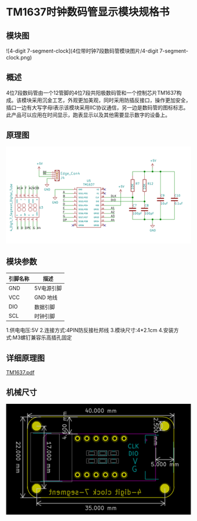 # TM1637时钟数码管显示模块规格书

## 模块图

![4-digit 7-segment-clock](4位带时钟7段数码管模块图片/4-digit 7-segment-clock.png)

## 概述

​		 4位7段数码管由一个12管脚的4位7段共阳极数码管和一个控制芯片TM1637构成。该模块采用沉金工艺，外观更加美观，同时采用防插反接口，操作更加安全，插口一边有大写字母I表示该模块采用IIC协议通信，另一边是数码管的图标标志。此产品可以应用在时间显示，跑表显示以及其他需要显示数字的设备上。

## 原理图

![15](4位带时钟7段数码管模块图片/15.png)

## 模块参数

| 引脚名称 | 描述       |
| -------- | ---------- |
| GND      | 5V电源引脚 |
| VCC      | GND 地线   |
| DIO      | 数据引脚   |
| SCL      | 时钟引脚   |

1.供电电压:5V
2.连接方式:4PIN防反接杜邦线
3.模块尺寸:4*2.1cm
4.安装方式:M3螺钉兼容乐高插孔固定

## 详细原理图

  [TM1637.pdf](4位带时钟7段数码管模块图片/TM1637.pdf) 

## 机械尺寸

![2](4位带时钟7段数码管模块图片/2.png)